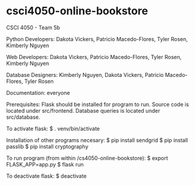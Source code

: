 # csci4050-online-bookstore
CSCI 4050 - Team 5b

Python Developers: Dakota Vickers, Patricio Macedo-Flores, Tyler Rosen, Kimberly Nguyen

Web Developers: Dakota Vickers, Patricio Macedo-Flores, Tyler Rosen, Kimberly Nguyen

Database Designers: Kimberly Nguyen, Dakota Vickers, Patricio Macedo-Flores, Tyler Rosen

Documentation: everyone

Prerequisites: Flask should be installed for program to run.
Source code is located under src/frontend. Database queries is located under src/database.

To activate flask:
$ . venv/bin/activate

Installation of other programs necesary:
$ pip install sendgrid
$ pip install passlib
$ pip install cryptography


To run program (from within /cs4050-online-bookstore):
$ export FLASK_APP=app.py
$ flask run

To deactivate flask:
$ deactivate







